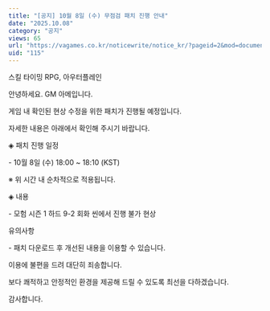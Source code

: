 ```yaml
---
title: "[공지] 10월 8일 (수) 무점검 패치 진행 안내"
date: "2025.10.08"
category: "공지"
views: 65
url: "https://vagames.co.kr/noticewrite/notice_kr/?pageid=2&mod=document&uid=115"
uid: "115"
---
```


스킬 타이밍 RPG, 아우터플레인

안녕하세요. GM 아메입니다.

  

게임 내 확인된 현상 수정을 위한 패치가 진행될 예정입니다.

자세한 내용은 아래에서 확인해 주시기 바랍니다.

  

◈ 패치 진행 일정

\- 10월 8일 (수) 18:00 ~ 18:10 (KST)

※ 위 시간 내 순차적으로 적용됩니다.

  

◈ 내용

\- 모험 시즌 1 하드 9-2 회화 씬에서 진행 불가 현상

  

유의사항

\- 패치 다운로드 후 개선된 내용을 이용할 수 있습니다.

  

이용에 불편을 드려 대단히 죄송합니다.

보다 쾌적하고 안정적인 환경을 제공해 드릴 수 있도록 최선을 다하겠습니다.

  

감사합니다.